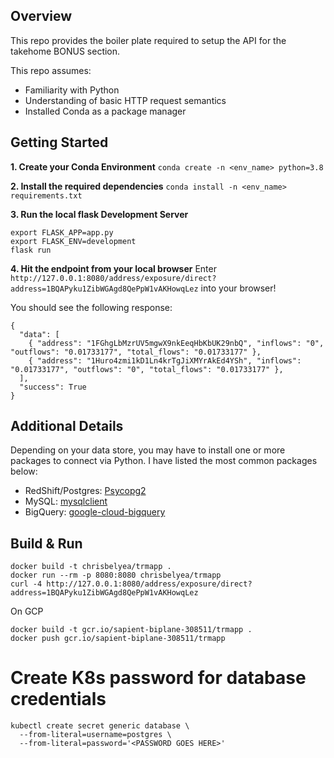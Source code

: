 ## Overview

This repo provides the boiler plate required to setup the API for the takehome BONUS section.

This repo assumes:

- Familiarity with Python
- Understanding of basic HTTP request semantics
- Installed Conda as a package manager

## Getting Started

**1. Create your Conda Environment**
`conda create -n <env_name> python=3.8`

**2. Install the required dependencies**
`conda install -n <env_name> requirements.txt`

**3. Run the local flask Development Server**

```
export FLASK_APP=app.py
export FLASK_ENV=development
flask run
```

**4. Hit the endpoint from your local browser**
Enter `http://127.0.0.1:8080/address/exposure/direct?address=1BQAPyku1ZibWGAgd8QePpW1vAKHowqLez` into your browser!

You should see the following response:

```
{
  "data": [
    { "address": "1FGhgLbMzrUV5mgwX9nkEeqHbKbUK29nbQ", "inflows": "0", "outflows": "0.01733177", "total_flows": "0.01733177" },
    { "address": "1Huro4zmi1kD1Ln4krTgJiXMYrAkEd4YSh", "inflows": "0.01733177", "outflows": "0", "total_flows": "0.01733177" },
  ],
  "success": True
}
```

## Additional Details

Depending on your data store, you may have to install one or more packages
to connect via Python. I have listed the most common packages below:

- RedShift/Postgres: [Psycopg2](https://pypi.org/project/psycopg2/)
- MySQL: [mysqlclient](https://pypi.python.org/pypi/mysqlclient)
- BigQuery: [google-cloud-bigquery](https://pypi.org/project/google-cloud-bigquery/)

## Build & Run

```shell
docker build -t chrisbelyea/trmapp .
docker run --rm -p 8080:8080 chrisbelyea/trmapp
curl -4 http://127.0.0.1:8080/address/exposure/direct?address=1BQAPyku1ZibWGAgd8QePpW1vAKHowqLez
```

On GCP

```shell
docker build -t gcr.io/sapient-biplane-308511/trmapp .
docker push gcr.io/sapient-biplane-308511/trmapp
```


# Create K8s password for database credentials
```shell
kubectl create secret generic database \
  --from-literal=username=postgres \
  --from-literal=password='<PASSWORD GOES HERE>'
```

